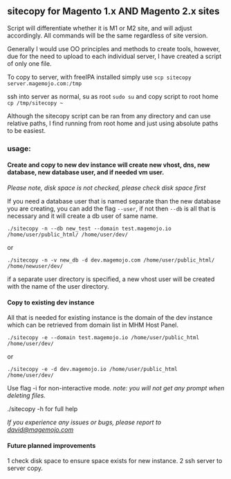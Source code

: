 ## sitecopy for Magento 1.x AND Magento 2.x sites

Script will differentiate whether it is M1 or M2 site, and will adjust accordingly. All commands will be the same regardless of site version.

Generally I would use OO principles and methods to create tools, however, due for the need to upload to each individual server, I have created a script of only one file.

To copy to server, with freeIPA installed simply use `scp sitecopy server.magemojo.com:/tmp`

ssh into server as normal, su as root `sudo su` and copy script to root home `cp /tmp/sitecopy ~`

Although the sitecopy script can be ran from any directory and can use relative paths, I find running from root home and just using absolute paths to be easiest.


### usage: 

#### Create and copy to new dev instance will create new vhost, dns, new database, new database user, and if needed vm user.

*Please note, disk space is not checked, please check disk space first*

If you need a database user that is named separate than the new database you are creating, you can add the flag `--user`, if not then `--db` is all that is necessary and it will create a db user of same name.

`./sitecopy -n --db new_test --domain test.magemojo.io /home/user/public_html/ /home/user/dev/`

or

`./sitecopy -n -v new_db -d dev.magemojo.com /home/user/public_html/ /home/newuser/dev/`

if a separate user directory is specified, a new vhost user will be created with the name of the user directory.

#### Copy to existing dev instance

All that is needed for existing instance is the domain of the dev instance which can be retrieved from domain list in MHM Host Panel.

`./sitecopy -e --domain test.magemojo.io /home/user/public_html /home/user/dev/`

or

`./sitecopy -e -d dev.magemojo.io /home/user/public_html /home/user/dev/`

Use flag -i for non-interactive mode. *note: you will not get any prompt when deleting files.*

./sitecopy -h for full help



*If you experience any issues or bugs, please report to david@magemojo.com*

#### Future planned improvements
1  check disk space to ensure space exists for new instance.
2  ssh server to server copy.
